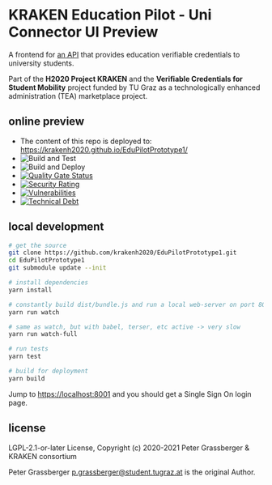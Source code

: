 # KRAKEN Education Pilot - Uni Connector UI Preview

A frontend for [an API](https://api.tugraz.at/) that provides education verifiable credentials to university students.

Part of the **H2020 Project KRAKEN** and the **Verifiable Credentials for Student Mobility** project funded by TU Graz 
as a technologically enhanced administration (TEA) marketplace project.


online preview
--------------

* The content of this repo is deployed to: https://krakenh2020.github.io/EduPilotPrototype1/
* ![Build and Test](https://github.com/krakenh2020/EduPilotPrototype1/workflows/Build%20and%20Test/badge.svg?branch=master)
* ![Build and Deploy](https://github.com/krakenh2020/EduPilotPrototype1/workflows/Build%20and%20Deploy/badge.svg?branch=master)
* [![Quality Gate Status](https://sonari.atosresearch.eu/api/project_badges/measure?project=EduPilotPrototype1&metric=alert_status)](https://sonari.atosresearch.eu/dashboard?id=EduPilotPrototype1) 
* [![Security Rating](https://sonari.atosresearch.eu/api/project_badges/measure?project=EduPilotPrototype1&metric=security_rating)](https://sonari.atosresearch.eu/dashboard?id=EduPilotPrototype1)
* [![Vulnerabilities](https://sonari.atosresearch.eu/api/project_badges/measure?project=EduPilotPrototype1&metric=vulnerabilities)](https://sonari.atosresearch.eu/dashboard?id=EduPilotPrototype1)
* [![Technical Debt](https://sonari.atosresearch.eu/api/project_badges/measure?project=EduPilotPrototype1&metric=sqale_index)](https://sonari.atosresearch.eu/dashboard?id=EduPilotPrototype1)


local development
-----------------

```bash
# get the source
git clone https://github.com/krakenh2020/EduPilotPrototype1.git
cd EduPilotPrototype1
git submodule update --init

# install dependencies
yarn install

# constantly build dist/bundle.js and run a local web-server on port 8001 
yarn run watch

# same as watch, but with babel, terser, etc active -> very slow
yarn run watch-full

# run tests
yarn test

# build for deployment
yarn build
```

Jump to <https://localhost:8001> and you should get a Single Sign On login page.


license
-------

LGPL-2.1-or-later License, Copyright (c) 2020-2021 Peter Grassberger & KRAKEN consortium

Peter Grassberger <p.grassberger@student.tugraz.at> is the original Author.



